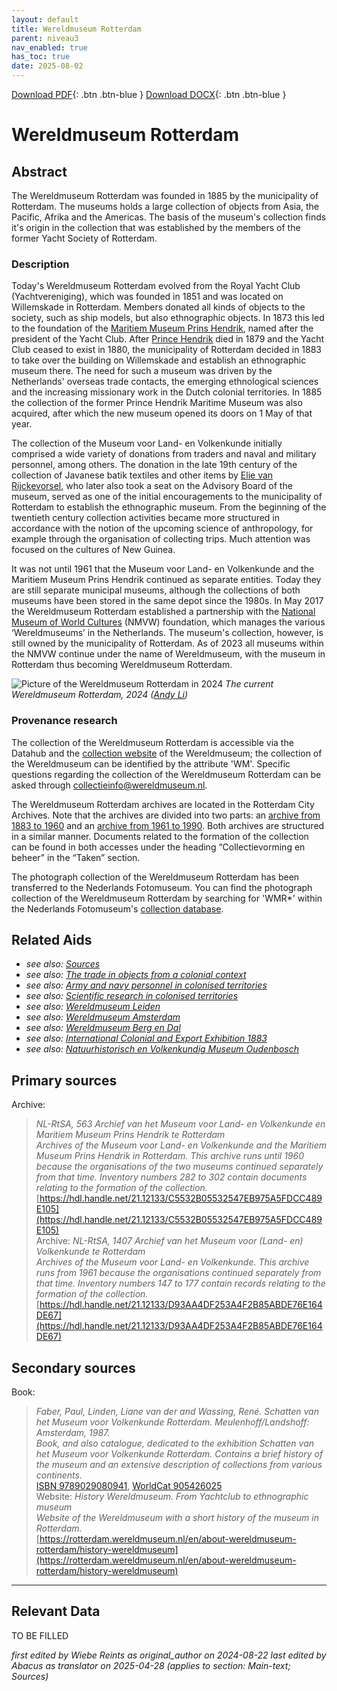 ```yaml
---
layout: default
title: Wereldmuseum Rotterdam
parent: niveau3
nav_enabled: true
has_toc: true
date: 2025-08-02
--- 
```



[Download PDF](https://raw.githubusercontent.com/colonial-heritage/research-guides-dev/refs/heads/main/EXPORTS/PDF/niveau3/English/WMRotterdam.pdf){: .btn .btn-blue }     [Download DOCX](https://raw.githubusercontent.com/colonial-heritage/research-guides-dev/refs/heads/main/EXPORTS/DOCX/niveau3/English/WMRotterdam.docx){: .btn .btn-blue }


# Wereldmuseum Rotterdam


## Abstract

The Wereldmuseum Rotterdam was founded in 1885 by the municipality of Rotterdam. The museums holds a large collection of objects from Asia, the Pacific, Afrika and the Americas. The basis of the museum's collection finds it's origin in the collection that was established by the members of the former Yacht Society of Rotterdam.

### Description

Today's Wereldmuseum Rotterdam evolved from the Royal Yacht Club (Yachtvereniging), which was founded in 1851 and was located on Willemskade in Rotterdam. Members donated all kinds of objects to the society, such as ship models, but also ethnographic objects. In 1873 this led to the foundation of the [Maritiem Museum Prins Hendrik](http://www.wikidata.org/entity/Q2755458), named after the president of the Yacht Club. After [Prince Hendrik](http://www.wikidata.org/entity/Q705129) died in 1879 and the Yacht Club ceased to exist in 1880, the municipality of Rotterdam decided in 1883 to take over the building on Willemskade and establish an ethnographic museum there. The need for such a museum was driven by the Netherlands' overseas trade contacts, the emerging ethnological sciences and the increasing missionary work in the Dutch colonial territories. In 1885 the collection of the former Prince Hendrik Maritime Museum was also acquired, after which the new museum opened its doors on 1 May of that year.

The collection of the Museum voor Land- en Volkenkunde initially comprised a wide variety of donations from traders and naval and military personnel, among others. The donation in the late 19th century of the collection of Javanese batik textiles and other items by [Elie van Rijckevorsel](http://www.wikidata.org/entity/Q52155329), who later also took a seat on the Advisory Board of the museum, served as one of the initial encouragements to the municipality of Rotterdam to establish the ethnographic museum. From the beginning of the twentieth century collection activities became more structured in accordance with the notion of the upcoming science of anthropology, for example through the organisation of collecting trips. Much attention was focused on the cultures of New Guinea.

It was not until 1961 that the Museum voor Land- en Volkenkunde and the Maritiem Museum Prins Hendrik continued as separate entities. Today they are still separate municipal museums, although the collections of both museums have been stored in the same depot since the 1980s. In May 2017 the Wereldmuseum Rotterdam established a partnership with the [National Museum of World Cultures](http://www.wikidata.org/entity/Q17153751) (NMVW) foundation, which manages the various ‘Wereldmuseums’ in the Netherlands. The museum's collection, however, is still owned by the municipality of Rotterdam. As of 2023 all museums within the NMVW continue under the name of Wereldmuseum, with the museum in Rotterdam thus becoming Wereldmuseum Rotterdam.

![Picture of the Wereldmuseum Rotterdam in 2024](https://upload.wikimedia.org/wikipedia/commons/a/aa/Wereldmuseum_Rotterdam_2024-12-03.jpg)
_The current Wereldmuseum Rotterdam, 2024 ([Andy Li](https://commons.wikimedia.org/wiki/File:Wereldmuseum_Rotterdam_2024-12-03.jpg))_

### Provenance research

The collection of the Wereldmuseum Rotterdam is accessible via the Datahub and the [collection website](https://collectie.wereldmuseum.nl/) of the Wereldmuseum; the collection of the Wereldmuseum can be identified by the attribute 'WM'. Specific questions regarding the collection of the Wereldmuseum Rotterdam can be asked through [collectieinfo@wereldmuseum.nl](mailto:collectieinfo@wereldmuseum.nl).

The Wereldmuseum Rotterdam archives are located in the Rotterdam City Archives. Note that the archives are divided into two parts: an [archive from 1883 to 1960](https://hdl.handle.net/21.12133/C5532B05532547EB975A5FDCC489E105) and an [archive from 1961 to 1990](https://hdl.handle.net/21.12133/D93AA4DF253A4F2B85ABDE76E164DE67). Both archives are structured in a similar manner. Documents related to the formation of the collection can be found in both accesses under the heading “Collectievorming en beheer” in the “Taken” section.

The photograph collection of the Wereldmuseum Rotterdam has been transferred to the Nederlands Fotomuseum. You can find the photograph collection of the Wereldmuseum Rotterdam by searching for 'WMR*' within the Nederlands Fotomuseum's [collection database](https://collectie.nederlandsfotomuseum.nl/collectie).


## Related Aids

 - _see also: [Sources](niveau1/English/Sources_20240501.yml)_  
 - _see also: [The trade in objects from a colonial context](niveau2/English/Trade_20240316.yml)_  
 - _see also: [Army and navy personnel in colonised territories](niveau2/English/MilitaryAndNavy_20240417.yml)_  
 - _see also: [Scientific research in colonised territories](niveau2/English/Science_20240821.yml)_  
 - _see also: [Wereldmuseum Leiden](niveau3/English/WMLeiden_20240508.yml)_  
 - _see also: [Wereldmuseum Amsterdam](niveau3/English/WMAmsterdam_20240809.yml)_  
 - _see also: [Wereldmuseum Berg en Dal](niveau3/English/WMBergEnDal_20241001.yml)_  
 - _see also: [International Colonial and Export Exhibition 1883](niveau3/English/Wereldtentoonstelling1883_20250602.yml)_  
 - _see also: [Natuurhistorisch en Volkenkundig Museum Oudenbosch](niveau3/English/MOudenbosch_20250603.yml)_  

## Primary sources

Archive:
  > *NL-RtSA, 563 Archief van het Museum voor Land- en Volkenkunde en Maritiem Museum Prins Hendrik te Rotterdam*  
> _Archives of the Museum voor Land- en Volkenkunde and the Maritiem Museum Prins Hendrik in Rotterdam. This archive runs until 1960 because the organisations of the two museums continued separately from that time. Inventory numbers 282 to 302 contain documents relating to the formation of the collection._  
> [https://hdl.handle.net/21.12133/C5532B05532547EB975A5FDCC489E105](https://hdl.handle.net/21.12133/C5532B05532547EB975A5FDCC489E105)  
Archive:
  > *NL-RtSA, 1407 Archief van het Museum voor (Land- en) Volkenkunde te Rotterdam*  
> _Archives of the Museum voor Land- en Volkenkunde. This archive runs from 1961 because the organisations continued separately from that time. Inventory numbers 147 to 177 contain records relating to the formation of the collection._  
> [https://hdl.handle.net/21.12133/D93AA4DF253A4F2B85ABDE76E164DE67](https://hdl.handle.net/21.12133/D93AA4DF253A4F2B85ABDE76E164DE67)  
## Secondary sources

Book:
  > *Faber, Paul, Linden, Liane van der and Wassing, René. Schatten van het Museum voor Volkenkunde Rotterdam. Meulenhoff/Landshoff: Amsterdam, 1987.*  
> _Book, and also catalogue, dedicated to the exhibition Schatten van het Museum voor Volkenkunde Rotterdam. Contains a brief history of the museum and an extensive description of collections from various continents._  
> [ISBN 9789029080941](https://isbnsearch.org/isbn/9789029080941), [WorldCat 905426025](https://search.worldcat.org/title/905426025)  
Website:
  > *History Wereldmuseum. From Yachtclub to ethnographic museum*  
> _Website of the Wereldmuseum with a short history of the museum in Rotterdam._  
> [https://rotterdam.wereldmuseum.nl/en/about-wereldmuseum-rotterdam/history-wereldmuseum](https://rotterdam.wereldmuseum.nl/en/about-wereldmuseum-rotterdam/history-wereldmuseum)  


---
## Relevant Data 
TO BE FILLED

_first edited by Wiebe Reints as original_author on 2024-08-22_
_last edited by Abacus as translator on 2025-04-28
        (applies to section: Main-text; Sources)_
        